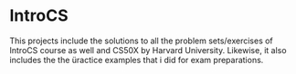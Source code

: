 # IntroCS

This projects include the solutions to all the problem sets/exercises of IntroCS course as well and CS50X by Harvard University. Likewise, it also includes the the üractice examples that i did for exam preparations.
